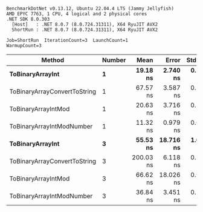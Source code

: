 ```

BenchmarkDotNet v0.13.12, Ubuntu 22.04.4 LTS (Jammy Jellyfish)
AMD EPYC 7763, 1 CPU, 4 logical and 2 physical cores
.NET SDK 8.0.303
  [Host]   : .NET 8.0.7 (8.0.724.31311), X64 RyuJIT AVX2
  ShortRun : .NET 8.0.7 (8.0.724.31311), X64 RyuJIT AVX2

Job=ShortRun  IterationCount=3  LaunchCount=1  
WarmupCount=3  

```
| Method                       | Number | Mean      | Error     | StdDev   | Min       | Max       | Gen0   | Allocated |
|----------------------------- |------- |----------:|----------:|---------:|----------:|----------:|-------:|----------:|
| **ToBinaryArrayInt**             | **1**      |  **19.18 ns** |  **2.740 ns** | **0.150 ns** |  **19.01 ns** |  **19.29 ns** | **0.0004** |      **32 B** |
| ToBinaryArrayConvertToString | 1      |  67.57 ns |  3.587 ns | 0.197 ns |  67.38 ns |  67.78 ns | 0.0011 |      96 B |
| ToBinaryArrayIntMod          | 1      |  20.63 ns |  3.716 ns | 0.204 ns |  20.44 ns |  20.84 ns | 0.0004 |      32 B |
| ToBinaryArrayIntModNumber    | 1      |  11.32 ns |  0.979 ns | 0.054 ns |  11.27 ns |  11.38 ns | 0.0004 |      32 B |
| **ToBinaryArrayInt**             | **3**      |  **55.53 ns** | **18.716 ns** | **1.026 ns** |  **54.80 ns** |  **56.71 ns** | **0.0011** |      **96 B** |
| ToBinaryArrayConvertToString | 3      | 200.03 ns |  6.118 ns | 0.335 ns | 199.73 ns | 200.39 ns | 0.0033 |     296 B |
| ToBinaryArrayIntMod          | 3      |  66.62 ns | 18.026 ns | 0.988 ns |  65.72 ns |  67.68 ns | 0.0011 |      96 B |
| ToBinaryArrayIntModNumber    | 3      |  36.84 ns |  3.451 ns | 0.189 ns |  36.62 ns |  36.96 ns | 0.0011 |      96 B |
